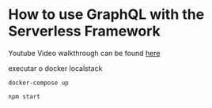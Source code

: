 # How to use GraphQL with the Serverless Framework

Youtube Video walkthrough can be found [here](https://youtu.be/PEAtq7be7OM)


executar o docker localstack
```
docker-compose up
```

```
npm start
```